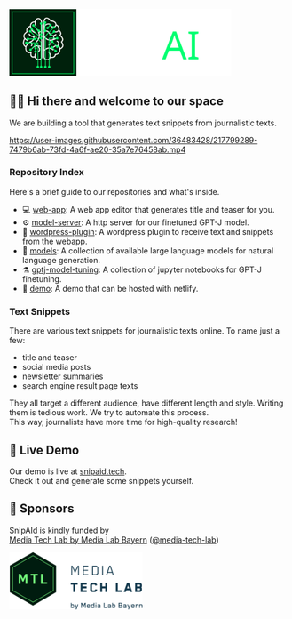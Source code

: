 <img src="/profile/snipaid.png" width="400px" />

## ✍🏼 Hi there and welcome to our space 

We are building a tool that generates text snippets from journalistic texts.

https://user-images.githubusercontent.com/36483428/217799289-7479b6ab-73fd-4a6f-ae20-35a7e76458ab.mp4

### Repository Index

Here's a brief guide to our repositories and what's inside.

- 💻 [web-app](https://github.com/snipaid-nlg/web-app): A web app editor that generates title and teaser for you.
- ⚙️ [model-server](https://github.com/snipaid-nlg/gptj-server): A http server for our finetuned GPT-J model.
- 🧩 [wordpress-plugin](https://github.com/snipaid-nlg/wp-plugin): A wordpress plugin to receive text and snippets from the webapp.
- 📃 [models](https://github.com/snipaid-nlg/gptj-model-tuning): A collection of available large language models for natural language generation.
- ⚗️ [gptj-model-tuning](https://github.com/snipaid-nlg/gptj-model-tuning): A collection of jupyter notebooks for GPT-J finetuning.
- 🔗 [demo](https://github.com/snipaid-nlg/demo): A demo that can be hosted with netlify.

### Text Snippets

There are various text snippets for journalistic texts online. To name just a few:

- title and teaser
- social media posts
- newsletter summaries
- search engine result page texts

They all target a different audience, have different length and style.
Writing them is tedious work. We try to automate this process. \
This way, journalists have more time for high-quality research!

## 🎉 Live Demo

Our demo is live at [snipaid.tech](https://snipaid.tech). \
Check it out and generate some snippets yourself.

## 💸 Sponsors

SnipAId is kindly funded by \
<a href="https://media-tech-lab.com">Media Tech Lab by Media Lab Bayern</a> (<a href="https://github.com/media-tech-lab">@media-tech-lab</a>)

<img src="https://github.com/media-tech-lab/.github/blob/main/assets/mtl-powered-by.png" width="240" title="Media Tech Lab powered by logo">

